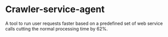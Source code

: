 # Crawler-service-agent
A tool to run user requests faster based on a predefined set of web service calls cutting the normal processing time by 62%. 
